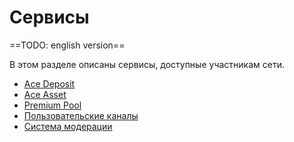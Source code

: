 # Сервисы

==TODO: english version==

В этом разделе описаны сервисы, доступные участникам сети.

- [Ace Deposit](ace-deposit.md)
- [Ace Asset](ace-asset.md)
- [Premium Pool](premium-pool.md)
- [Пользовательские каналы](user-channels.md)
- [Система модерации](moderation.md)
